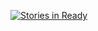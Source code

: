 [![Stories in Ready](https://badge.waffle.io/iraritchiemeek/tag.png?label=ready&title=Ready)](http://waffle.io/iraritchiemeek/tag)
